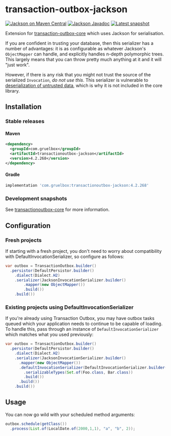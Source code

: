 # transaction-outbox-jackson

[![Jackson on Maven Central](https://maven-badges.herokuapp.com/maven-central/com.gruelbox/transactionoutbox-jackson/badge.svg)](https://maven-badges.herokuapp.com/maven-central/com.gruelbox/transactionoutbox-guice)
[![Jackson Javadoc](https://www.javadoc.io/badge/com.gruelbox/transactionoutbox-jackson.svg?color=blue)](https://www.javadoc.io/doc/com.gruelbox/transactionoutbox-guice)
[![Latest snapshot](https://img.shields.io/github/v/tag/gruelbox/transaction-outbox?label=snapshot&sort=semver)](#development-snapshots)

Extension for [transaction-outbox-core](../README.md) which uses Jackson for serialisation.

If you are confident in trusting your database, then this serializer has a number of advantages: it is as
configurable as whatever Jackson's `ObjectMapper` can handle, and explicitly handles n-depth polymorphic trees. This
largely means that you can throw pretty much anything at it and it will "just work".

However, if there is any risk that you might not trust the source of the serialized `Invocation`,
_do not use this_. This serializer is vulnerable to
[deserialization of untrusted data](https://github.com/gruelbox/transaction-outbox/issues/236#issuecomment-1024929436),
which is why it is not included in the core library.

## Installation

### Stable releases

#### Maven

```xml
<dependency>
  <groupId>com.gruelbox</groupId>
  <artifactId>transactionoutbox-jackson</artifactId>
  <version>4.2.268</version>
</dependency>
```

#### Gradle

```groovy
implementation 'com.gruelbox:transactionoutbox-jackson:4.2.268'
```

### Development snapshots

See [transactionoutbox-core](../README.md) for more information.

## Configuration

### Fresh projects

If starting with a fresh project, you don't need to worry about compatibility with DefaultInvocationSerializer, so
configure as follows:

```java
var outbox = TransactionOutbox.builder()
  .persistor(DefaultPersistor.builder()
    .dialect(Dialect.H2)
    .serializer(JacksonInvocationSerializer.builder()
        .mapper(new ObjectMapper())
        .build())
    .build())
```

### Existing projects using DefaultInvocationSerializer

If you're already using Transaction Outbox, you may have outbox tasks queued which your application needs to continue to
be capable of loading.
To handle this, pass through an instance of `DefaultInvocationSerializer` which matches what you used previously:

```java
var outbox = TransactionOutbox.builder()
  .persistor(DefaultPersistor.builder()
    .dialect(Dialect.H2)
    .serializer(JacksonInvocationSerializer.builder()
      .mapper(new ObjectMapper())
      .defaultInvocationSerializer(DefaultInvocationSerializer.builder()
        .serializableTypes(Set.of(Foo.class, Bar.class))
        .build())
      .build())
    .build())
```

## Usage

You can now go wild with your scheduled method arguments:

```java
outbox.schedule(getClass())
  .process(List.of(LocalDate.of(2000,1,1), "a", "b", 2));
```